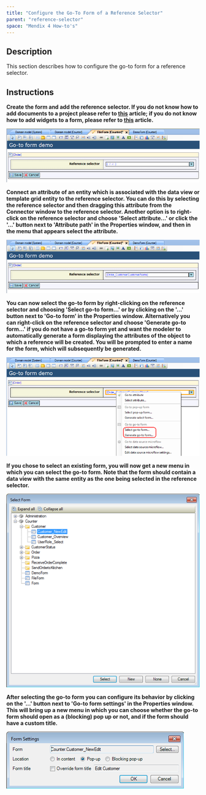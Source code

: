 ```yaml
---
title: "Configure the Go-To Form of a Reference Selector"
parent: "reference-selector"
space: "Mendix 4 How-to's"
---
```

## Description

This section describes how to configure the go-to form for a reference selector.

## Instructions

 **Create the form and add the reference selector. If you do not know how to add documents to a project please refer to [this](add-documents-to-a-module) article; if you do not know how to add widgets to a form, please refer to [this](add-a-widget-to-a-form) article.**

![](attachments/2621460/2752682.png)

 **Connect an attribute of an entity which is associated with the data view or template grid entity to the reference selector. You can do this by selecting the reference selector and then dragging this attribute from the Connector window to the reference selector. Another option is to right-click on the reference selector and choose 'Select attribute...' or click the '...' button next to 'Attribute path' in the Properties window, and then in the menu that appears select the attribute.**

![](attachments/2621460/2752681.png)

 **You can now select the go-to form by right-clicking on the reference selector and choosing 'Select go-to form...' or by clicking on the '...' button next to 'Go-to form' in the Properties window. Alternatively you can right-click on the reference selector and choose 'Generate go-to form...' if you do not have a go-to form yet and want the modeler to automatically generate a form displaying the attributes of the object to which a reference will be created. You will be prompted to enter a name for the form, which will subsequently be generated.**

![](attachments/2621460/2752680.png)

 **If you chose to select an existing form, you will now get a new menu in which you can select the go-to form. Note that the form should contain a data view with the same entity as the one being selected in the reference selector.**

![](attachments/2621460/2752683.png)

 **After selecting the go-to form you can configure its behavior by clicking on the '...' button next to 'Go-to form settings' in the Properties window. This will bring up a new menu in which you can choose whether the go-to form should open as a (blocking) pop up or not, and if the form should have a custom title.**

![](attachments/2621460/2752684.png)
